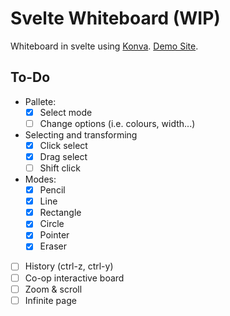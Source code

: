 # Svelte Whiteboard (WIP)

Whiteboard in svelte using [Konva](https://konvajs.org).
[Demo Site](https://svelte-whiteboard.vercel.app/).

## To-Do

- Pallete:
  - [x] Select mode
  - [ ] Change options (i.e. colours, width...)
- Selecting and transforming
  - [x] Click select
  - [x] Drag select
  - [ ] Shift click
- Modes:
  - [x] Pencil
  - [x] Line
  - [x] Rectangle
  - [x] Circle
  - [x] Pointer
  - [x] Eraser
- [ ] History (ctrl-z, ctrl-y)
- [ ] Co-op interactive board
- [ ] Zoom & scroll
- [ ] Infinite page
